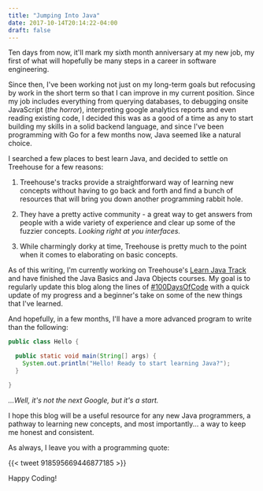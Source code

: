 ```yaml
---
title: "Jumping Into Java"
date: 2017-10-14T20:14:22-04:00
draft: false
---
```


Ten days from now, it'll mark my sixth month anniversary at my new job, my first of what will hopefully be many steps in a career in software engineering.

Since then, I've been working not just on my long-term goals but refocusing by work in the short term so that I can improve in my current position. Since my job includes everything from querying databases, to debugging onsite JavaScript (_the horror_), interpreting google analytics reports and even reading existing code, I decided this was as a good of a time as any to start building my skills in a solid backend language, and since I've been programming with Go for a few months now, Java seemed like a natural choice.

I searched a few places to best learn Java, and decided to settle on Treehouse for a few reasons:

1. Treehouse's tracks provide a straightforward way of learning new concepts without having to go back and forth and find a bunch of resources that will bring you down another programming rabbit hole.

2. They have a pretty active community - a great way to get answers from people with a wide variety of experience and clear up some of the fuzzier concepts. _Looking right at you interfaces._

3. While charmingly dorky at time, Treehouse is pretty much to the point when it comes to elaborating on basic concepts.

As of this writing, I'm currently working on Treehouse's [Learn Java Track](https://teamtreehouse.com/tracks/learn-java) and have finished the Java Basics and Java Objects courses. My goal is to regularly update this blog along the lines of [#100DaysOfCode](http://100daysofcode.com/) with a quick update of my progress and a beginner's take on some of the new things that I've learned.

And hopefully, in a few months, I'll have a more advanced program to write than the following:

```java
public class Hello {

  public static void main(String[] args) {
    System.out.println("Hello! Ready to start learning Java?");
  }

}
```

_...Well, it's not the next Google, but it's a start._

I hope this blog will be a useful resource for any new Java programmers, a pathway to learning new concepts, and most importantly... a way to keep me honest and consistent.

As always, I leave you with a programming quote:

{{< tweet 918595669446877185 >}}

Happy Coding!